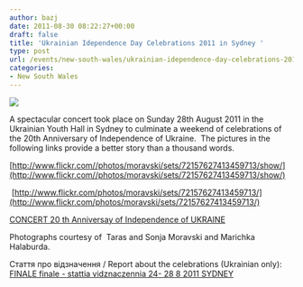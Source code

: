 ```yaml
---
author: bazj
date: 2011-08-30 08:22:27+00:00
draft: false
title: 'Ukrainian Idependence Day Celebrations 2011 in Sydney '
type: post
url: /events/new-south-wales/ukrainian-idependence-day-celebrations-2011-in-sydney/
categories:
- New South Wales
---
```


[![](http://www.ozeukes.com/wp-content/uploads/2011/08/Independence-Day-2011_Sydney1.jpg)
](http://www.ozeukes.com/wp-content/uploads/2011/08/Independence-Day-2011_Sydney1.jpg)

A spectacular concert took place on Sunday 28th August 2011 in the Ukrainian Youth Hall in Sydney to culminate a weekend of celebrations of the 20th Anniversary of Independence of Ukraine.  The pictures in the following links provide a better story than a thousand words.

[http://www.flickr.com//photos/moravski/sets/72157627413459713/show/](http://www.flickr.com//photos/moravski/sets/72157627413459713/show/)

 [http://www.flickr.com/photos/moravski/sets/72157627413459713/](http://www.flickr.com/photos/moravski/sets/72157627413459713/)

[CONCERT 20 th Anniversay of Independence of UKRAINE](https://picasaweb.google.com/lh/sredir?uname=marichka.halaburda&target=ALBUM&id=5646188754810246497&authkey=Gv1sRgCJ_n0IroxeuqvQE&feat=email)

Photographs courtesy of  Taras and Sonja Moravski and Marichka Halaburda.

Стаття про відзначення / Report about the celebrations (Ukrainian only):  [FINALE finale - stattia vidznaczennia 24- 28 8 2011 SYDNEY](http://www.ozeukes.com/wp-content/uploads/2011/08/FINALE-finale-stattia-vidznaczennia-24-28-8-2011-SYDNEY.pdf)
